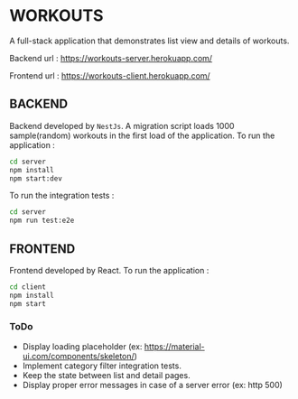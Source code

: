 # WORKOUTS

A full-stack application that demonstrates list view and details of workouts.

Backend url :  https://workouts-server.herokuapp.com/

Frontend url : https://workouts-client.herokuapp.com/ 


## BACKEND

Backend developed by `NestJs`. A migration script loads 1000 sample(random) workouts in the first load of the application. To run the application :

```sh
cd server
npm install
npm start:dev
```

To run the integration tests :

```sh
cd server
npm run test:e2e
```

## FRONTEND

Frontend developed by React. To run the application :

```sh
cd client
npm install
npm start
```

### ToDo
 - Display loading placeholder (ex: https://material-ui.com/components/skeleton/)
 - Implement category filter integration tests.
 - Keep the state between list and detail pages.
 - Display proper error messages in case of a server error (ex: http 500)